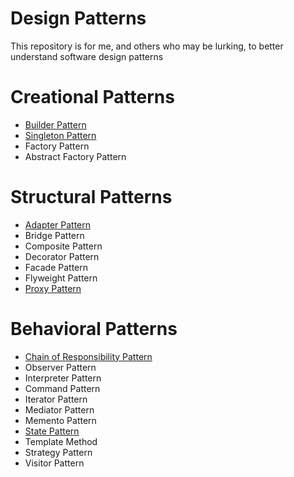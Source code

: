 # Design Patterns

This repository is for me, and others who may be lurking, to better understand software design patterns


# Creational Patterns
- [Builder Pattern](https://github.com/MattRathburn/DesignPatterns/tree/master/src/DesignPatterns/Creational%20Patterns/BuilderPattern)
- [Singleton Pattern](https://github.com/MattRathburn/DesignPatterns/tree/master/src/DesignPatterns/Creational%20Patterns/SingletonPattern)
- Factory Pattern
- Abstract Factory Pattern

# Structural Patterns
- [Adapter Pattern](https://github.com/MattRathburn/DesignPatterns/tree/master/src/DesignPatterns/Structural%20Patterns/AdapterPattern)
- Bridge Pattern
- Composite Pattern
- Decorator Pattern
- Facade Pattern
- Flyweight Pattern
- [Proxy Pattern](https://github.com/MattRathburn/DesignPatterns/tree/master/src/DesignPatterns/Structural%20Patterns/ProxyPattern)

# Behavioral Patterns
- [Chain of Responsibility Pattern](https://github.com/MattRathburn/DesignPatterns/tree/master/src/DesignPatterns/Behavioral%20Patterns/ChainOfResponsibilityPattern)
- Observer Pattern
- Interpreter Pattern
- Command Pattern
- Iterator Pattern
- Mediator Pattern
- Memento Pattern
- [State Pattern](https://github.com/MattRathburn/DesignPatterns/tree/master/src/DesignPatterns/Behavioral%20Patterns/StatePattern)
- Template Method
- Strategy Pattern
- Visitor Pattern
